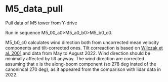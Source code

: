 # M5_data_pull
Pull data of M5 tower from Y-drive

Run in sequence M5_00_a0>M5_a0_b0>M5_b0_c0.

M5_b0_c0 calculates wind direction both from uncorrected mean velocity components and tilt-corrected ones. Tilt correaction is based on [Wilczak et al. 2001](https://link.springer.com/article/10.1023/A:1018966204465) and data from May to August 2022. Wind direction should be minimally affected by tilt anyway. The wind direction are corrected assuming that x is the along-boom component (so 278 deg insted of the canonincal 270 deg), as it appeared from the comparison with lidar data in 2022.
